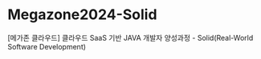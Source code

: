 # Megazone2024-Solid
[메가존 클라우드] 클라우드 SaaS 기반 JAVA 개발자 양성과정 - Solid(Real-World Software Development)
